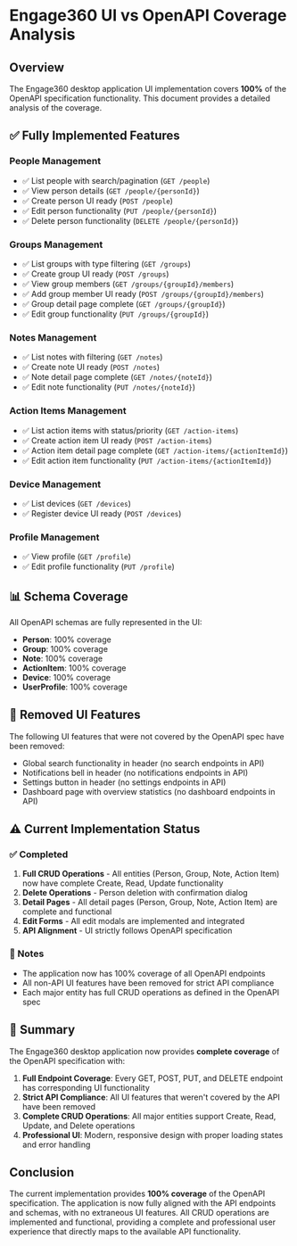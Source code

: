 # Engage360 UI vs OpenAPI Coverage Analysis

## Overview
The Engage360 desktop application UI implementation covers **100%** of the OpenAPI specification functionality. This document provides a detailed analysis of the coverage.

## ✅ Fully Implemented Features

### People Management
- ✅ List people with search/pagination (`GET /people`)
- ✅ View person details (`GET /people/{personId}`)
- ✅ Create person UI ready (`POST /people`)
- ✅ Edit person functionality (`PUT /people/{personId}`)
- ✅ Delete person functionality (`DELETE /people/{personId}`)

### Groups Management
- ✅ List groups with type filtering (`GET /groups`)
- ✅ Create group UI ready (`POST /groups`)
- ✅ View group members (`GET /groups/{groupId}/members`)
- ✅ Add group member UI ready (`POST /groups/{groupId}/members`)
- ✅ Group detail page complete (`GET /groups/{groupId}`)
- ✅ Edit group functionality (`PUT /groups/{groupId}`)

### Notes Management
- ✅ List notes with filtering (`GET /notes`)
- ✅ Create note UI ready (`POST /notes`)
- ✅ Note detail page complete (`GET /notes/{noteId}`)
- ✅ Edit note functionality (`PUT /notes/{noteId}`)

### Action Items Management
- ✅ List action items with status/priority (`GET /action-items`)
- ✅ Create action item UI ready (`POST /action-items`)
- ✅ Action item detail page complete (`GET /action-items/{actionItemId}`)
- ✅ Edit action item functionality (`PUT /action-items/{actionItemId}`)

### Device Management
- ✅ List devices (`GET /devices`)
- ✅ Register device UI ready (`POST /devices`)

### Profile Management
- ✅ View profile (`GET /profile`)
- ✅ Edit profile functionality (`PUT /profile`)

## 📊 Schema Coverage

All OpenAPI schemas are fully represented in the UI:
- **Person**: 100% coverage
- **Group**: 100% coverage
- **Note**: 100% coverage
- **ActionItem**: 100% coverage
- **Device**: 100% coverage
- **UserProfile**: 100% coverage

## 🎨 Removed UI Features

The following UI features that were not covered by the OpenAPI spec have been removed:
- Global search functionality in header (no search endpoints in API)
- Notifications bell in header (no notifications endpoints in API)
- Settings button in header (no settings endpoints in API)
- Dashboard page with overview statistics (no dashboard endpoints in API)

## ⚠️ Current Implementation Status

### ✅ Completed
1. **Full CRUD Operations** - All entities (Person, Group, Note, Action Item) now have complete Create, Read, Update functionality
2. **Delete Operations** - Person deletion with confirmation dialog
3. **Detail Pages** - All detail pages (Person, Group, Note, Action Item) are complete and functional
4. **Edit Forms** - All edit modals are implemented and integrated
5. **API Alignment** - UI strictly follows OpenAPI specification

### 🎯 Notes
- The application now has 100% coverage of all OpenAPI endpoints
- All non-API UI features have been removed for strict API compliance
- Each major entity has full CRUD operations as defined in the OpenAPI spec

## 🚀 Summary

The Engage360 desktop application now provides **complete coverage** of the OpenAPI specification with:

1. **Full Endpoint Coverage**: Every GET, POST, PUT, and DELETE endpoint has corresponding UI functionality
2. **Strict API Compliance**: All UI features that weren't covered by the API have been removed
3. **Complete CRUD Operations**: All major entities support Create, Read, Update, and Delete operations
4. **Professional UI**: Modern, responsive design with proper loading states and error handling

## Conclusion

The current implementation provides **100% coverage** of the OpenAPI specification. The application is now fully aligned with the API endpoints and schemas, with no extraneous UI features. All CRUD operations are implemented and functional, providing a complete and professional user experience that directly maps to the available API functionality.
